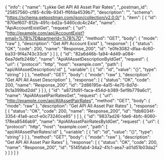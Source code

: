 {
  "info": {
    "name": "Lykke Get API All Asset Pair Rates",
    "_postman_id": "25857560-cf85-4c9b-9341-ff6fda4539b7",
    "description": "",
    "schema": "https://schema.getpostman.com/json/collection/v2.0.0/"
  },
  "item": [
    {
      "id": "870ef607-812b-491c-bd2a-5460cdc4c24e",
      "name": "ApiAccountExistGet",
      "request": {
        "url": "http://example.com/api/AccountExist?email=%7B%7D&partnerId=%7B%7D",
        "method": "GET",
        "body": {
          "mode": "raw"
        },
        "description": "Get API Account Exist"
      },
      "response": [
        {
          "status": "OK",
          "code": 200,
          "name": "Response_200",
          "id": "e0fe3082-dfaa-4c60-ba33-9f4a743c33cb"
        }
      ]
    },
    {
      "id": "82a6d46b-1a94-4d49-a084-6ea7defb246b",
      "name": "ApiAllAssetDescriptionByIdGet",
      "request": {
        "url": {
          "protocol": "http",
          "host": "example.com",
          "path": [
            "api/AllAssetDescription/:id"
          ],
          "variable": [
            {
              "id": "id",
              "value": "{}",
              "type": "string"
            }
          ]
        },
        "method": "GET",
        "body": {
          "mode": "raw"
        },
        "description": "Get API All Asset Description"
      },
      "response": [
        {
          "status": "OK",
          "code": 200,
          "name": "Response_200",
          "id": "2d86195e-4a15-4e75-8d7d-9c1a399bd2dd"
        }
      ]
    },
    {
      "id": "a872fd91-faca-454d-b389-5ef9b779a6c1",
      "name": "ApiAllAssetPairRatesGet",
      "request": {
        "url": "http://example.com/api/AllAssetPairRates",
        "method": "GET",
        "body": {
          "mode": "raw"
        },
        "description": "Get API All Asset Pair Rates"
      },
      "response": [
        {
          "status": "OK",
          "code": 200,
          "name": "Response_200",
          "id": "fdb8034f-3354-41a6-accf-e0c73240ce85"
        }
      ]
    },
    {
      "id": "9837ad26-1de6-4bfc-8060-178ea8546ab9",
      "name": "ApiAllAssetPairRatesByIdGet",
      "request": {
        "url": {
          "protocol": "http",
          "host": "example.com",
          "path": [
            "api/AllAssetPairRates/:id"
          ],
          "variable": [
            {
              "id": "id",
              "value": "{}",
              "type": "string"
            }
          ]
        },
        "method": "GET",
        "body": {
          "mode": "raw"
        },
        "description": "Get API All Asset Pair Rates"
      },
      "response": [
        {
          "status": "OK",
          "code": 200,
          "name": "Response_200",
          "id": "5145fab4-34a2-41c1-aea7-a01d51b03da2"
        }
      ]
    }
  ]
}
